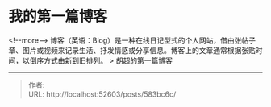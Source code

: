 # 我的第一篇博客


&lt;!--more--&gt;
博客（英语：Blog）是一种在线日记型式的个人网站，借由张帖子章、图片或视频来记录生活、抒发情感或分享信息。博客上的文章通常根据张贴时间，以倒序方式由新到旧排列。
&gt; 胡超的第一篇博客

---

> 作者:   
> URL: http://localhost:52603/posts/583bc6c/  

